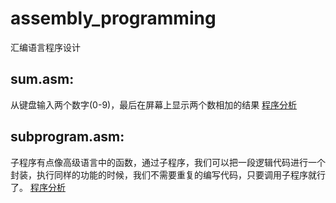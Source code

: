 # assembly_programming
汇编语言程序设计
## sum.asm:
从键盘输入两个数字(0-9)，最后在屏幕上显示两个数相加的结果
<a href="https://chenhao.fun/2021/01/28/%E6%B1%87%E7%BC%96%E8%AF%AD%E8%A8%80%E7%A8%8B%E5%BA%8F%E8%AE%BE%E8%AE%A1%EF%BC%883%EF%BC%89/">程序分析</a>
## subprogram.asm:
子程序有点像高级语言中的函数，通过子程序，我们可以把一段逻辑代码进行一个封装，执行同样的功能的时候，我们不需要重复的编写代码，只要调用子程序就行了。
<a href="https://www.chenhao.fun/2021/01/28/%E6%B1%87%E7%BC%96%E8%AF%AD%E8%A8%80%E7%A8%8B%E5%BA%8F%E8%AE%BE%E8%AE%A1%EF%BC%884%EF%BC%89/#5-%E5%AD%90%E7%A8%8B%E5%BA%8F%EF%BC%81">程序分析</a>
